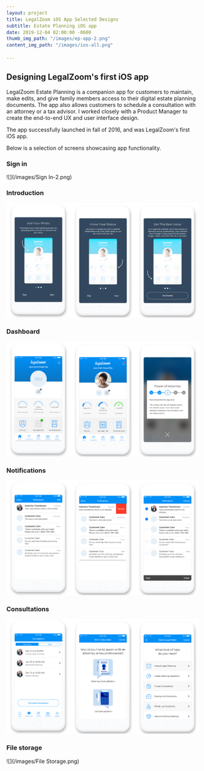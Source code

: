 ```yaml
---
layout: project
title: LegalZoom iOS App Selected Designs
subtitle: Estate Planning iOS app
date: 2019-12-04 02:00:00 -0600
thumb_img_path: "/images/ep-app-2.png"
content_img_path: "/images/ios-all.png"

---
```

## Designing LegalZoom's first iOS app

LegalZoom Estate Planning is a companion app for customers to maintain, make edits, and give family members access to their digital estate planning documents. The app also allows customers to schedule a consultation with an attorney or a tax advisor. I worked closely with a Product Manager to create the end-to-end UX and user interface design.

The app successfully launched in fall of 2016, and was LegalZoom's first iOS app.

Below is a selection of screens showcasing app functionality.

### Sign in

![](/images/Sign In-2.png)

### Introduction

![](/images/Intro.png)

### Dashboard

![](/images/Dashboard.png)

### Notifications

![](/images/Notifications.png)

### Consultations

![](/images/Consultations.png)

### File storage

![](/images/File Storage.png)
